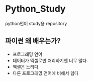 # Python_Study

python언어 study용 repository

## 파이썬 왜 배우는가?
* 프로그래밍 언어
* 데이터가 엑셀로만 처리하기엔 너무 많다.
* 엑셀은 느리다.
* 다른 프로그래밍 언어에 비해서 쉽다
